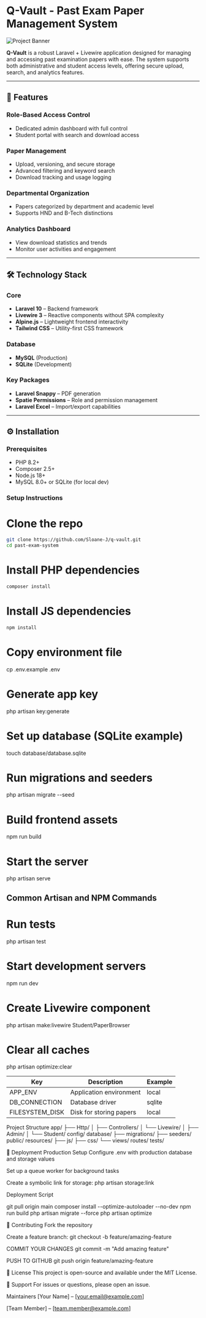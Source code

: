# Q-Vault - Past Exam Paper Management System

![Project Banner](https://via.placeholder.com/1200x400/3b82f6/ffffff?text=Past+Exam+Paper+Management)

**Q-Vault** is a robust Laravel + Livewire application designed for managing and accessing past examination papers with ease. The system supports both administrative and student access levels, offering secure upload, search, and analytics features.

---

## 🚀 Features

### Role-Based Access Control
- Dedicated admin dashboard with full control
- Student portal with search and download access

### Paper Management
- Upload, versioning, and secure storage
- Advanced filtering and keyword search
- Download tracking and usage logging

### Departmental Organization
- Papers categorized by department and academic level
- Supports HND and B-Tech distinctions

### Analytics Dashboard
- View download statistics and trends
- Monitor user activities and engagement

---

## 🛠️ Technology Stack

### Core
- **Laravel 10** – Backend framework
- **Livewire 3** – Reactive components without SPA complexity
- **Alpine.js** – Lightweight frontend interactivity
- **Tailwind CSS** – Utility-first CSS framework

### Database
- **MySQL** (Production)
- **SQLite** (Development)

### Key Packages
- **Laravel Snappy** – PDF generation
- **Spatie Permissions** – Role and permission management
- **Laravel Excel** – Import/export capabilities

---

## ⚙️ Installation

### Prerequisites
- PHP 8.2+
- Composer 2.5+
- Node.js 18+
- MySQL 8.0+ or SQLite (for local dev)

### Setup Instructions

# Clone the repo

```bash
git clone https://github.com/Sloane-J/q-vault.git
cd past-exam-system
```


# Install PHP dependencies
```bash
composer install
```

# Install JS dependencies
```bash
npm install
```

# Copy environment file
cp .env.example .env

# Generate app key
php artisan key:generate

# Set up database (SQLite example)
touch database/database.sqlite

# Run migrations and seeders
php artisan migrate --seed

# Build frontend assets
npm run build

# Start the server
php artisan serve

## Common Artisan and NPM Commands
# Run tests
php artisan test

# Start development servers
npm run dev

# Create Livewire component
php artisan make:livewire Student/PaperBrowser

# Clear all caches
php artisan optimize:clear

| Key              | Description             | Example |
| ---------------- | ----------------------- | ------- |
| APP\_ENV         | Application environment | local   |
| DB\_CONNECTION   | Database driver         | sqlite  |
| FILESYSTEM\_DISK | Disk for storing papers | local   |


Project Structure
app/
├── Http/
│   ├── Controllers/
│   └── Livewire/
│       ├── Admin/
│       └── Student/
config/
database/
├── migrations/
├── seeders/
public/
resources/
├── js/
├── css/
└── views/
routes/
tests/

🚢 Deployment
Production Setup
Configure .env with production database and storage values

Set up a queue worker for background tasks

Create a symbolic link for storage: php artisan storage:link

Deployment Script

git pull origin main
composer install --optimize-autoloader --no-dev
npm run build
php artisan migrate --force
php artisan optimize

🤝 Contributing
Fork the repository

Create a feature branch:
git checkout -b feature/amazing-feature

COMMIT YOUR CHANGES
git commit -m "Add amazing feature"

PUSH TO GITHUB 
git push origin feature/amazing-feature

📄 License
This project is open-source and available under the MIT License.

🙋 Support
For issues or questions, please open an issue.

Maintainers
[Your Name] – [your.email@example.com]

[Team Member] – [team.member@example.com]